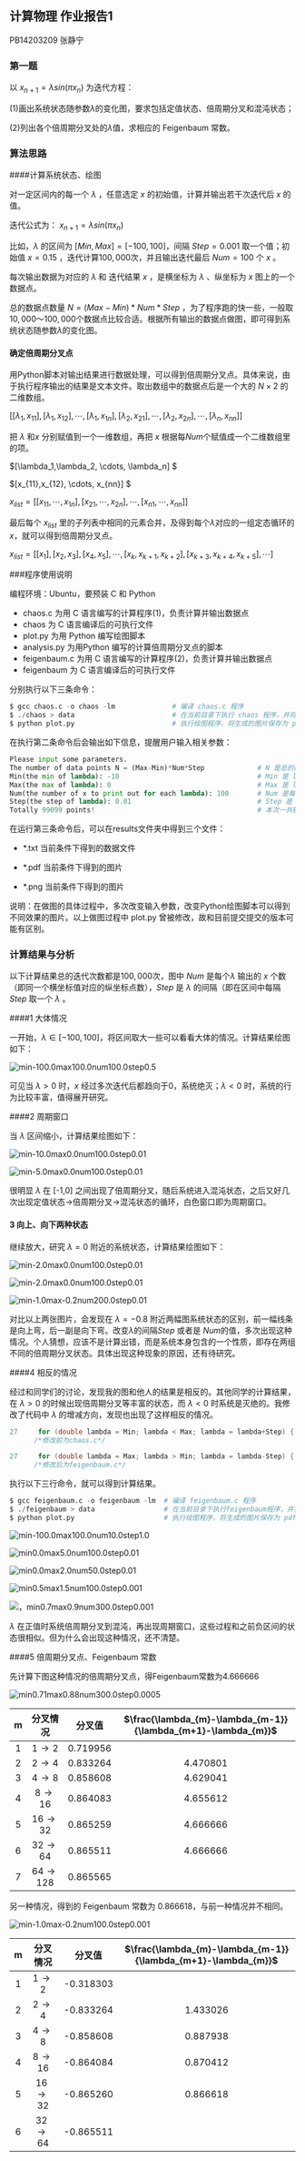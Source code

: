 ## 计算物理 作业报告1

PB14203209 张静宁                                                                                                          

### 第一题

以 $x_{n+1} = \lambda sin(\pi x_{n})$ 为迭代方程：

(1)画出系统状态随参数$\lambda$的变化图，要求包括定值状态、倍周期分叉和混沌状态；

(2)列出各个倍周期分叉处的$\lambda$值，求相应的 Feigenbaum 常数。

### 算法思路

####计算系统状态、绘图

对一定区间内的每一个 $\lambda$ ，任意选定 $x$ 的初始值，计算并输出若干次迭代后 $x$ 的值。

迭代公式为： $x_{n+1} = \lambda sin(\pi x_{n})$ 

比如，$\lambda$ 的区间为 $[Min, Max]=[-100, 100]$，间隔 $Step = 0.001$ 取一个值；初始值 $x = 0.15$ ，迭代计算$100,000$次，并且输出迭代最后 $Num=100$ 个 $x$ 。

每次输出数据为对应的 $\lambda$ 和 迭代结果 $x$ ，是横坐标为 $\lambda$ 、纵坐标为 $x$ 图上的一个数据点。

总的数据点数量 $N = (Max-Min)*Num*Step$ ，为了程序跑的快一些，一般取$10,000～100,000$个数据点比较合适。根据所有输出的数据点做图，即可得到系统状态随参数$\lambda$的变化图。

#### 确定倍周期分叉点

用Python脚本对输出结果进行数据处理，可以得到倍周期分叉点。具体来说，由于执行程序输出的结果是文本文件。取出数组中的数据点后是一个大的 $N×2$ 的二维数组。

$[[\lambda_1, x_{11}], [\lambda_1, x_{12}], \cdots,[\lambda_1, x_{1n}],[\lambda_2, x_{21}], \cdots,[\lambda_2, x_{2n}], \cdots, [\lambda_n, x_{nn}] ]$

把 $\lambda$ 和$x$ 分别赋值到一个一维数组，再把 $x$ 根据每$Num$个赋值成一个二维数组里的项。

$[\lambda_1,\lambda_2, \cdots, \lambda_n] $

$[x_{11},x_{12}, \cdots, x_{nn}] $

$x_{list} = [[x_{11},  \cdots, x_{1n}],[ x_{21}, \cdots, x_{2n}], \cdots, [x_{n1}, \cdots, x_{nn}]]$

最后每个 $x_{list}$ 里的子列表中相同的元素合并，及得到每个$\lambda$对应的一组定态循环的$x$，就可以得到倍周期分叉点。

$x_{list} = [[x_1], [x_2, x_3], [x_4, x_5], \cdots, [x_{k}, x_{k+1}, x_{k+2}], [x_{k+3}, x_{k+4}, x_{k+5}], \cdots]$

###程序使用说明 

编程环境：Ubuntu，要预装 C 和 Python

- chaos.c  为用 C 语言编写的计算程序(1)，负责计算并输出数据点 
- chaos 为 C 语言编译后的可执行文件
- plot.py 为用 Python 编写绘图脚本
- analysis.py 为用Python 编写的计算倍周期分叉点的脚本
- feigenbaum.c 为用 C 语言编写的计算程序(2)，负责计算并输出数据点
- feigenbaum 为 C 语言编译后的可执行文件

分别执行以下三条命令：

```python
$ gcc chaos.c -o chaos -lm              # 编译 chaos.c 程序
$ ./chaos > data                        # 在当前目录下执行 chaos 程序，并将结果输出到 data 文件
$ python plot.py                        # 执行绘图程序，将生成的图片保存为 pdf 和 png 格式
```

在执行第二条命令后会输出如下信息，提醒用户输入相关参数：

```python
Please input some parameters.
The number of data points N = (Max-Min)*Num*Step             # N 是总的数据点x的数量
Min(the min of lambda): -10                                  # Min 是 lambda 下区间
Max(the max of lambda): 0                                    # Max 是 lambda 上区间
Num(the number of x to print out for each lambda): 100       # Num 是每个lambda输出的x个数
Step(the step of lambda): 0.01                               # Step 是 lambda 的间隔
Totally 99099 points!										 # 本次一共输出99099个数据点
```

在运行第三条命令后，可以在results文件夹中得到三个文件：

- *.txt 当前条件下得到的数据文件

- *.pdf 当前条件下得到的图片

- *.png 当前条件下得到的图片

说明：在做图的具体过程中，多次改变输入参数，改变Python绘图脚本可以得到不同效果的图片。以上做图过程中 plot.py 曾被修改，故和目前提交提交的版本可能有区别。

### 计算结果与分析

以下计算结果总的迭代次数都是$100,000$次，图中 $Num$ 是每个$\lambda$ 输出的 $x$ 个数（即同一个横坐标值对应的纵坐标点数），$Step$ 是 $\lambda$ 的间隔（即在区间中每隔 $Step$ 取一个 $\lambda$ 。

####1 大体情况

一开始，$\lambda\in [-100, 100]$，将区间取大一些可以看看大体的情况。计算结果绘图如下：

![min-100.0max100.0num100.0step0.5](/home/jenny42/program/chaos/results/min-100.0max100.0num100.0step0.5.png)

可见当 $\lambda > 0$ 时，$x$ 经过多次迭代后都趋向于0，系统绝灭；$\lambda < 0$  时，系统的行为比较丰富，值得展开研究。

####2 周期窗口

当 $\lambda$  区间缩小，计算结果绘图如下：

![min-10.0max0.0num100.0step0.01](/home/jenny42/program/chaos/results/min-10.0max0.0num100.0step0.01.png)

![min-5.0max0.0num100.0step0.01](/home/jenny42/program/chaos/results/min-5.0max0.0num100.0step0.01.png)

很明显 $\lambda$  在 [-1,0] 之间出现了倍周期分叉，随后系统进入混沌状态，之后又好几次出现定值状态$\rightarrow$倍周期分叉$\rightarrow$混沌状态的循环，白色窗口即为周期窗口。

#### 3 向上、向下两种状态

继续放大，研究 $\lambda=0$ 附近的系统状态，计算结果绘图如下：

![min-2.0max0.0num100.0step0.01](/home/jenny42/program/chaos/results/min-2.0max0.0num100.0step0.01.png)

![min-2.0max0.0num100.0step0.01](/home/jenny42/program/chaos/results/min-1.0max-0.2num100.0step0.001.png)

![min-1.0max-0.2num200.0step0.01](/home/jenny42/program/chaos/results/min-1.0max-0.2num200.0step0.01.png)

对比以上两张图片，会发现在 $\lambda = -0.8$ 附近两幅图系统状态的区别，前一幅线条是向上弯，后一副是向下弯。改变$\lambda$的间隔$Step$ 或者是 $Num$的值，多次出现这种情况。个人猜想，应该不是计算出错，而是系统本身包含的一个性质，即存在两组不同的倍周期分叉状态。具体出现这种现象的原因，还有待研究。

####4  相反的情况

经过和同学们的讨论，发现我的图和他人的结果是相反的。其他同学的计算结果，在 $\lambda > 0$ 的时候出现倍周期分叉等丰富的状态，而 $\lambda < 0$ 时系统是灭绝的。我修改了代码中 $\lambda$ 的增减方向，发现也出现了这样相反的情况。

```c
27     for (double lambda = Min; lambda < Max; lambda = lambda+Step) {      
      /*修改前为chaos.c*/
```

```c
27     for (double lambda = Max; lambda > Min; lambda = lambda-Step) {  
      /*修改后为feigenbaum.c*/
```

执行以下三行命令，就可以得到计算结果。

```python
$ gcc feigenbaum.c -o feigenbaum -lm  # 编译 feigenbaum.c 程序
$ ./feigenbaum > data                 # 在当前目录下执行feigenbaum程序，并将结果输出到 data 文件
$ python plot.py                      # 执行绘图程序，将生成的图片保存为 pdf 和 png 格式
```

![min-100.0max100.0num10.0step1.0](/home/jenny42/program/chaos/results/min-100.0max100.0num10.0step1.0.png)

![min0.0max5.0num100.0step0.01](/home/jenny42/program/chaos/results/min0.0max5.0num100.0step0.01.png)

![min0.0max2.0num50.0step0.01](/home/jenny42/program/chaos/results/min0.0max2.0num50.0step0.01.png)

![min0.5max1.5num100.0step0.001](/home/jenny42/program/chaos/results/min0.5max1.5num100.0step0.001.png)

![，min0.7max0.9num300.0step0.001](/home/jenny42/program/chaos/results/min0.7max0.9num300.0step0.001.png)

$\lambda$ 在正值时系统倍周期分叉到混沌，再出现周期窗口，这些过程和之前负区间的状态很相似。但为什么会出现这种情况，还不清楚。

####5 倍周期分叉点、Feigenbaum 常数

先计算下图这种情况的倍周期分叉点，得Feigenbaum常数为4.666666

![min0.71max0.88num300.0step0.0005](/home/jenny42/program/chaos/results/min0.71max0.88num300.0step0.0005.png)

|  m   |        分叉情况        |   分叉值    | $\frac{\lambda_{m}-\lambda_{m-1}}{\lambda_{m+1}-\lambda_{m}}$ |
| :--: | :----------------: | :------: | :--------------------------------------: |
|  1   |  $1\rightarrow2$   | 0.719956 |                                          |
|  2   |  $2\rightarrow4$   | 0.833264 |                 4.470801                 |
|  3   |  $4\rightarrow8$   | 0.858608 |                 4.629041                 |
|  4   |  $8\rightarrow16$  | 0.864083 |                 4.655612                 |
|  5   | $16\rightarrow32$  | 0.865259 |                 4.666666                 |
|  6   | $32\rightarrow64$  | 0.865511 |                 4.666666                 |
|  7   | $64\rightarrow128$ | 0.865565 |                                          |

另一种情况，得到的 Feigenbaum 常数为 0.866618，与前一种情况并不相同。

![min-1.0max-0.2num100.0step0.001](/home/jenny42/program/chaos/results/min-1.0max-0.2num100.0step0.001.png)


|  m   |       分叉情况        |    分叉值    | $\frac{\lambda_{m}-\lambda_{m-1}}{\lambda_{m+1}-\lambda_{m}}$ |
| :--: | :---------------: | :-------: | :--------------------------------------: |
|  1   |  $1\rightarrow2$  | -0.318303 |                                          |
|  2   |  $2\rightarrow4$  | -0.833264 |                 1.433026                 |
|  3   |  $4\rightarrow8$  | -0.858608 |                 0.887938                 |
|  4   | $8\rightarrow16$  | -0.864084 |                 0.870412                 |
|  5   | $16\rightarrow32$ | -0.865260 |                 0.866618                 |
|  6   | $32\rightarrow64$ | -0.865511 |                                          |

